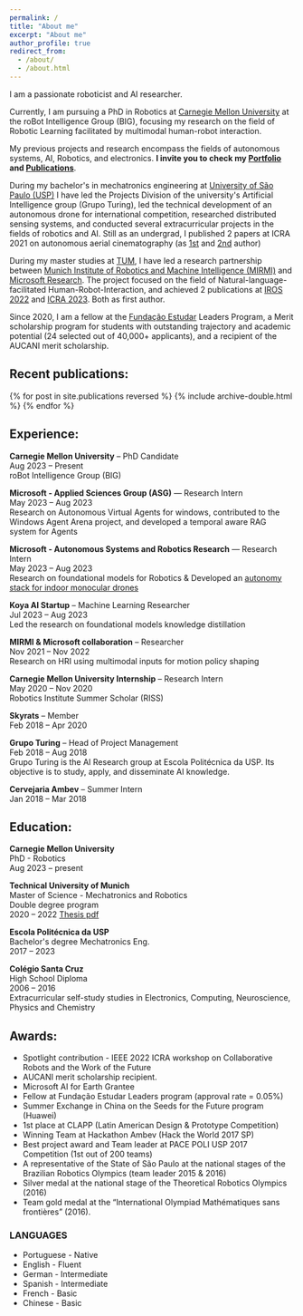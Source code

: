 ```yaml
---
permalink: /
title: "About me"
excerpt: "About me"
author_profile: true
redirect_from: 
  - /about/
  - /about.html
---
```


I am a passionate roboticist and AI researcher. 

Currently, I am pursuing a PhD in Robotics at [Carnegie Mellon University](https://www.cmu.edu/) at the roBot Intelligence Group (BIG), focusing my research on the field of Robotic Learning facilitated by multimodal human-robot interaction.

My previous projects and research encompass the fields of autonomous systems, AI, Robotics, and electronics.
**I invite you to check my [Portfolio]({{url}}/portfolio) and [Publications]({{url}}/publications)**.

During my bachelor's in mechatronics engineering at [University of São Paulo (USP)](https://www5.usp.br/) 
I have led the Projects Division of the university's Artificial Intelligence group (Grupo Turing), led the technical development of an autonomous drone for international competition, researched distributed sensing systems, and conducted several extracurricular projects in the fields of robotics and AI. Still as an undergrad, I published 2 papers at ICRA 2021 on autonomous aerial cinematography (as [1st]({{url}}/publication/Coordinating_Multiple_Aerial_Cameras_for_Robot_Cinematography) and [2nd]({{url}}/publication/Learning_a_semantic_control_space_for_expressive_robot_cinematography) author) 

During my master studies at [TUM](https://www.tum.de/en/), I have led a research partnership between [Munich Institute of Robotics and Machine Intelligence (MIRMI)](https://www.msrm.tum.de/msrm/msrm/) and [Microsoft Research]({{https://www.microsoft.com/en-us/ai/autonomous-systems}}). The project focused on the field of Natural-language-facilitated Human-Robot-Interaction, and achieved 2 publications at [IROS 2022]({{url}}/publication/NL_trajectory_reshaper) and [ICRA 2023]({{url}}/publication/LATTE_LAnguage_Trajectory_TransformEr). Both as first author.

Since 2020, I am a fellow at the [Fundação Estudar](https://brazilfoundation.org/en/know-more/how-we-support/fundo-fundacao-estudar/) Leaders Program, a Merit scholarship program for students with outstanding trajectory and academic potential (24 selected out of 40,000+ applicants), and a recipient of the AUCANI merit scholarship.

## Recent publications:

{% for post in site.publications reversed %}
  {% include archive-double.html %}
{% endfor %}


## Experience:

**Carnegie Mellon University** – PhD Candidate
<br/>Aug 2023 – Present
<br/>roBot Intelligence Group (BIG)

**Microsoft - Applied Sciences Group (ASG)** — Research Intern
<br/>May 2023 – Aug 2023
<br/> Research on Autonomous Virtual Agents for windows, contributed to the Windows Agent Arena project, and developed a temporal aware RAG system for Agents

**Microsoft - Autonomous Systems and Robotics Research** — Research Intern
<br/>May 2023 – Aug 2023
<br/> Research on foundational models for Robotics & Developed an [autonomy stack for indoor monocular drones](https://www.youtube.com/watch?v=2eU0rLp464s)

**Koya AI Startup** – Machine Learning Researcher
<br/>Jul 2023 – Aug 2023
<br/>Led the research on foundational models knowledge distillation

**MIRMI & Microsoft collaboration** – Researcher
<br/>Nov 2021 – Nov 2022
<br/>Research on HRI using multimodal inputs for motion policy shaping

**Carnegie Mellon University Internship** – Research Intern
<br/>May 2020 – Nov 2020
<br/>Robotics Institute Summer Scholar (RISS)

**Skyrats** – Member
<br/>Feb 2018 – Apr 2020

**Grupo Turing** – Head of Project Management
<br/>Feb 2018 – Aug 2018
<br/>Grupo Turing is the AI Research group at Escola Politécnica da USP. Its objective is to study, apply, and disseminate AI knowledge.

**Cervejaria Ambev** – Summer Intern
<br/>Jan 2018 – Mar 2018


## Education:

**Carnegie Mellon University**
<br/>PhD - Robotics
<br/>Aug 2023 – present

**Technical University of Munich**
<br/>Master of Science - Mechatronics and Robotics
<br/>Double degree program
<br/>2020 – 2022
[Thesis pdf]({{url}}/files/Master_Thesis_TUM-Arthur_Fender_Coelho_Bucker.pdf)
 
**Escola Politécnica da USP**
<br/>Bachelor's degree Mechatronics Eng.
<br/>2017 – 2023

 
**Colégio Santa Cruz**
<br/>High School Diploma
<br/>2006 – 2016
<br/>Extracurricular self-study studies in Electronics, Computing, Neuroscience, Physics and Chemistry

## Awards:

- Spotlight contribution - IEEE 2022 ICRA workshop on Collaborative Robots and the Work of the Future 
- AUCANI merit scholarship recipient.
- Microsoft AI for Earth Grantee
- Fellow at Fundação Estudar Leaders program (approval rate = 0.05%)
- Summer Exchange in China on the Seeds for the Future program (Huawei)
- 1st place at CLAPP (Latin American Design & Prototype Competition)
- Winning Team at Hackathon Ambev (Hack the World 2017 SP)
- Best project award and Team leader at PACE POLI USP 2017 Competition (1st out of 200 teams)
- A representative of the State of São Paulo at the national stages of the Brazilian Robotics Olympics (team leader 2015 & 2016)
- Silver medal at the national stage of the Theoretical Robotics Olympics (2016)
- Team gold medal at the “International Olympiad Mathématiques sans frontières” (2016).

### LANGUAGES
- Portuguese - Native
- English - Fluent
- German - Intermediate
- Spanish - Intermediate
- French - Basic
- Chinese - Basic
